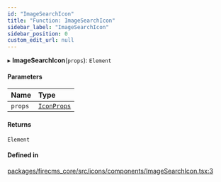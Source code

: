 ```yaml
---
id: "ImageSearchIcon"
title: "Function: ImageSearchIcon"
sidebar_label: "ImageSearchIcon"
sidebar_position: 0
custom_edit_url: null
---
```


▸ **ImageSearchIcon**(`props`): `Element`

#### Parameters

| Name | Type |
| :------ | :------ |
| `props` | [`IconProps`](../types/IconProps.md) |

#### Returns

`Element`

#### Defined in

[packages/firecms_core/src/icons/components/ImageSearchIcon.tsx:3](https://github.com/FireCMSco/firecms/blob/d45f3739/packages/firecms_core/src/icons/components/ImageSearchIcon.tsx#L3)
